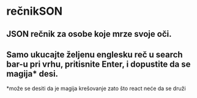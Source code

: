# rečnikSON

## JSON rečnik za osobe koje mrze svoje oči.

## Samo ukucajte željenu englesku reč u search bar-u pri vrhu, pritisnite Enter, i dopustite da se magija* desi.

*može se desiti da je magija krešovanje zato što react neće da se druži